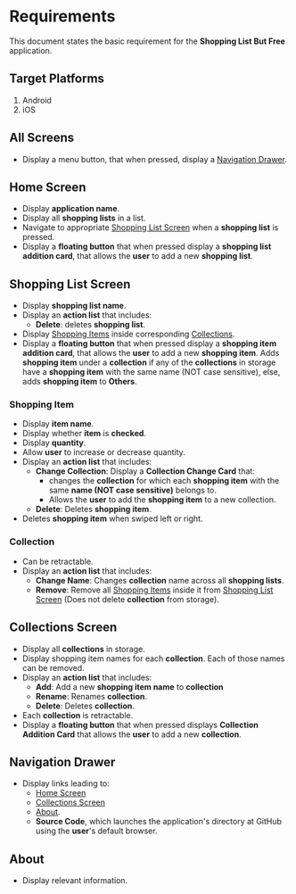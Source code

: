 # Requirements

This document states the basic requirement for the **Shopping List But Free** application.

## Target Platforms

1. Android
2. iOS

## All Screens

* Display a menu button, that when pressed, display a [Navigation Drawer](#navigation-drawer).

## Home Screen

* Display **application name**.
* Display all **shopping lists** in a list.
* Navigate to appropriate [Shopping List Screen](#shopping-list-screen) when a **shopping list** is pressed.
* Display a **floating button** that when pressed display a **shopping list addition card**, that allows the **user** to add a new **shopping list**.

## Shopping List Screen

* Display **shopping list name**.
* Display an **action list** that includes:
  * **Delete**: deletes **shopping list**.
* Display [Shopping Items](#shopping-item) inside corresponding [Collections](#collection).
* Display a **floating button** that when pressed display a **shopping item addition card**, that allows the **user** to add a new **shopping item**. Adds **shopping item** under a **collection** if any of the **collections** in storage have a **shopping item** with the same name (NOT case sensitive), else, adds **shopping item** to **Others**.

### Shopping Item

* Display **item name**.
* Display whether **item** is **checked**.
* Display **quantity**.
* Allow **user** to increase or decrease quantity.
* Display an **action list** that includes:
  * **Change Collection**: Display a **Collection Change Card** that:
    * changes the **collection** for which each **shopping item** with the same **name (NOT case sensitive)** belongs to.
    * Allows the **user** to add the **shopping item** to a new collection.
  * **Delete**: Deletes **shopping item**.
* Deletes **shopping item** when swiped left or right.

### Collection

* Can be retractable.
* Display an **action list** that includes:
  * **Change Name**: Changes **collection** name across all **shopping lists**.
  * **Remove**: Remove all [Shopping Items](#shopping-item) inside it from [Shopping List Screen](#shopping-list-screen) (Does not delete **collection** from storage).

## Collections Screen

* Display all **collections** in storage.
* Display shopping item names for each **collection**. Each of those names can be removed.
* Display an **action list** that includes:
  * **Add**: Add a new **shopping item name** to **collection**
  * **Rename**: Renames **collection**.
  * **Delete**: Deletes **collection**.
* Each **collection** is retractable.
* Display a **floating button** that when pressed displays **Collection Addition Card** that allows the **user** to add a new **collection**.

## Navigation Drawer

* Display links leading to:
  * [Home Screen](#home-screen)
  * [Collections Screen](#collections-screen)
  * [About](#about).
  * **Source Code**, which launches the application's directory at GitHub using the **user**'s default browser.

## About

* Display relevant information.
